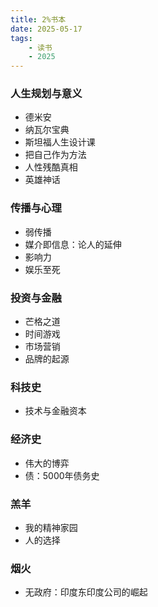 ```yaml
---
title: 2%书本
date: 2025-05-17
tags: 
    - 读书
    - 2025
---
```






### 人生规划与意义

- 德米安
- 纳瓦尔宝典
- 斯坦福人生设计课
- 把自己作为方法
- 人性残酷真相
- 英雄神话

### 传播与心理

- 弱传播
- 媒介即信息：论人的延伸
- 影响力
- 娱乐至死

### 投资与金融

- 芒格之道
- 时间游戏
- 市场营销
- 品牌的起源

### 科技史

- 技术与金融资本

### 经济史

- 伟大的博弈
- 债：5000年债务史

### 羔羊

- 我的精神家园
- 人的选择

### 烟火

- 无政府：印度东印度公司的崛起